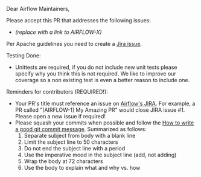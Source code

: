 Dear Airflow Maintainers,

Please accept this PR that addresses the following issues:
- *(replace with a link to AIRFLOW-X)*

Per Apache guidelines you need to create a [Jira issue](https://issues.apache.org/jira/browse/AIRFLOW/).

Testing Done:
- Unittests are required, if you do not include new unit tests please
specify why you think this is not required. We like to improve our
coverage so a non existing test is even a better reason to include one.

Reminders for contributors (REQUIRED!):
* Your PR's title must reference an issue on 
[Airflow's JIRA](https://issues.apache.org/jira/browse/AIRFLOW/). 
For example, a PR called "[AIRFLOW-1] My Amazing PR" would close JIRA 
issue #1. Please open a new issue if required!
* Please squash your commits when possible and follow the [How to write a good git commit message](http://chris.beams.io/posts/git-commit/). 
Summarized as follows:
  1. Separate subject from body with a blank line
  2. Limit the subject line to 50 characters
  3. Do not end the subject line with a period
  4. Use the imperative mood in the subject line (add, not adding)
  5. Wrap the body at 72 characters
  6. Use the body to explain what and why vs. how